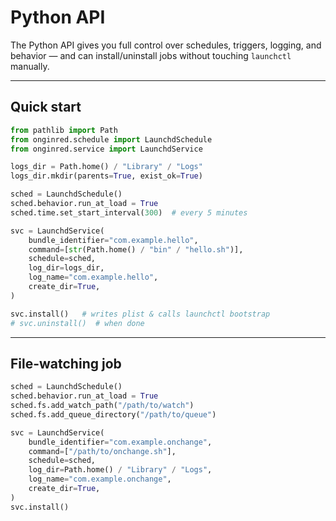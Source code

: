 # Python API

The Python API gives you full control over schedules, triggers, logging, and behavior — and can install/uninstall jobs without touching `launchctl` manually.

---

## Quick start

```python
from pathlib import Path
from onginred.schedule import LaunchdSchedule
from onginred.service import LaunchdService

logs_dir = Path.home() / "Library" / "Logs"
logs_dir.mkdir(parents=True, exist_ok=True)

sched = LaunchdSchedule()
sched.behavior.run_at_load = True
sched.time.set_start_interval(300)  # every 5 minutes

svc = LaunchdService(
    bundle_identifier="com.example.hello",
    command=[str(Path.home() / "bin" / "hello.sh")],
    schedule=sched,
    log_dir=logs_dir,
    log_name="com.example.hello",
    create_dir=True,
)

svc.install()   # writes plist & calls launchctl bootstrap
# svc.uninstall()  # when done
````

---

## File-watching job

```python
sched = LaunchdSchedule()
sched.behavior.run_at_load = True
sched.fs.add_watch_path("/path/to/watch")
sched.fs.add_queue_directory("/path/to/queue")

svc = LaunchdService(
    bundle_identifier="com.example.onchange",
    command=["/path/to/onchange.sh"],
    schedule=sched,
    log_dir=Path.home() / "Library" / "Logs",
    log_name="com.example.onchange",
    create_dir=True,
)
svc.install()
```

